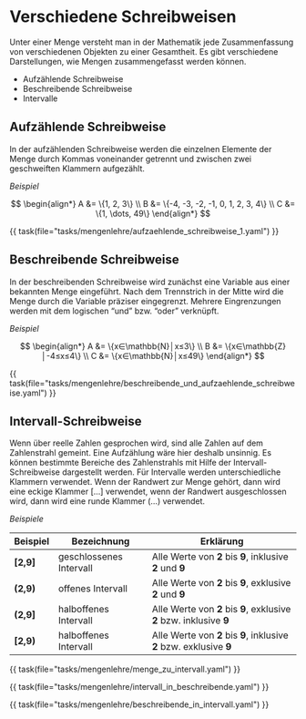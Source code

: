 # Verschiedene Schreibweisen

Unter einer Menge versteht man in der Mathematik jede Zusammenfassung von verschiedenen Objekten zu einer Gesamtheit.
Es gibt verschiedene Darstellungen, wie Mengen zusammengefasst werden können. 

*	Aufzählende Schreibweise
*	Beschreibende Schreibweise
*	Intervalle

## Aufzählende Schreibweise

In der aufzählenden Schreibweise werden die einzelnen Elemente der Menge durch Kommas voneinander getrennt und zwischen zwei geschweiften Klammern aufgezählt.

_Beispiel_ 

$$
\begin{align*}
A &= \{1, 2, 3\} \\
B &= \{-4, -3, -2, -1, 0, 1, 2, 3, 4\} \\
C &= \{1, \dots, 49\}
\end{align*}
$$

{{ task(file="tasks/mengenlehre/aufzaehlende_schreibweise_1.yaml") }}

## Beschreibende Schreibweise
In der beschreibenden Schreibweise wird zunächst eine Variable aus einer bekannten Menge eingeführt. Nach dem Trennstrich in der Mitte wird die Menge durch die Variable präziser eingegrenzt. Mehrere Eingrenzungen werden mit dem logischen “und” bzw. “oder” verknüpft.

_Beispiel_

$$
\begin{align*}
A &= \{x∈\mathbb{N}│x≤3\} \\
B &= \{x∈\mathbb{Z}│-4≤x≤4\} \\
C &= \{x∈\mathbb{N}│x≤49\}
\end{align*}
$$

{{ task(file="tasks/mengenlehre/beschreibende_und_aufzaehlende_schreibweise.yaml") }}

## Intervall-Schreibweise
Wenn über reelle Zahlen gesprochen wird, sind alle Zahlen auf dem Zahlenstrahl gemeint. Eine Aufzählung wäre hier deshalb unsinnig. Es können bestimmte Bereiche des Zahlenstrahls mit Hilfe der Intervall-Schreibweise dargestellt werden. Für Intervalle werden unterschiedliche Klammern verwendet. Wenn der Randwert zur Menge gehört, dann wird eine eckige Klammer […] verwendet, wenn der Randwert ausgeschlossen wird, dann wird eine runde Klammer (…) verwendet.

_Beispiele_

| Beispiel  | Bezeichnung             | Erklärung                                                            |
|-----------|-------------------------|----------------------------------------------------------------------|
| **[2,9]** | geschlossenes Intervall | Alle Werte von **2** bis **9**, inklusive **2** und **9**            |
| **(2,9)** | offenes Intervall       | Alle Werte von **2** bis **9**, exklusive **2** und **9**            |
| **(2,9]** | halboffenes Intervall   | Alle Werte von **2** bis **9**, exklusive **2** bzw. inklusive **9** |
| **[2,9)** | halboffenes Intervall   | Alle Werte von **2** bis **9**, inklusive **2** bzw. exklusive **9** |

{{ task(file="tasks/mengenlehre/menge_zu_intervall.yaml") }} 
 
{{ task(file="tasks/mengenlehre/intervall_in_beschreibende.yaml") }} 

{{ task(file="tasks/mengenlehre/beschreibende_in_intervall.yaml") }} 
